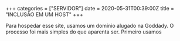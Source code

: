 +++
categories = ["SERVIDOR"]
date = 2020-05-31T00:39:00Z
title = "INCLUSÃO EM UM HOST"
+++

Para hospedar esse site, usamos um domínio alugado na Goddady. O processo foi mais simples do que aparenta ser. Primeiro
usamos
